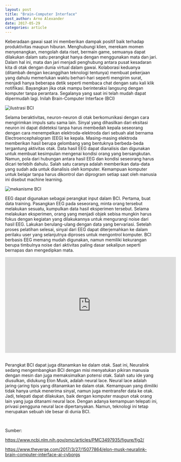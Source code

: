 ```yaml
---
layout: post
title: "Brain-Computer Interface"
post_author: Arno Alexander
date: 2017-05-29
categories: article
---
```

<p>Keberadaan gawai saat ini memberikan dampak positif baik terhadap produktivitas maupun hiburan. Menghubungi klien, merekam momen menyenangkan, mengolah data riset, bermain game, semuanya dapat dilakukan dalam satu perangkat hanya dengan menggunakan mata dan jari. Dalam hal ini, mata dan jari menjadi penghubung antara pusat kesadaran kita di otak dengan dunia virtual dalam gawai. Kolaborasi keduanya (ditambah dengan kecanggihan teknologi tentunya) membuat pekerjaan yang dahulu memerlukan waktu berhari-hari seperti mengirim surat, menjadi hanya beberapa detik seperti membaca chat dengan satu kali klik notifikasi. Bayangkan jika otak mampu berinteraksi langsung dengan komputer tanpa perantara. Segalanya yang saat ini telah mudah dapat dipermudah lagi. Inilah Brain-Computer Interface (BCI)</p><!--endofpreview-->
<img src="{{ site.url }}/assets/posts/2017-05-29-brain-computer-interface/eeg-bci.jpg" title="ilustrasi BCI" class="img-responsive" style="display: block; margin-left: auto; margin-right: auto">
<p>Selama beraktivitas, neuron-neuron di otak berkomunikasi dengan cara mengirimkan impuls satu sama lain. Sinyal yang dihasilkan dari eksitasi neuron ini dapat dideteksi tanpa harus membedah kepala seseorang dengan cara menempelkan elektroda-elektroda dari sebuah alat bernama Electroencephalogram (EEG) ke kepala. Masing-masing elektroda memberikan hasil berupa gelombang yang bentuknya berbeda-beda tergantung aktivitas otak. Data hasil EEG dapat dianalisis dan digunakan untuk membuat kesimpulan mengenai kondisi orang yang bersangkutan. Namun, pola dari hubungan antara hasil EEG dan kondisi seseorang harus dicari terlebih dahulu. Salah satu caranya adalah memberikan data-data yang sudah ada untuk dianalisis oleh komputer. Kemampuan komputer untuk belajar tanpa harus dikontrol dan diprogram setiap saat oleh manusia ini disebut machine learning.</p>
<img src="{{ site.url }}/assets/posts/2017-05-29-brain-computer-interface/bci-detail.jpg" title="mekanisme BCI" class="img-responsive" style="display: block; margin-left: auto; margin-right: auto">
<p>EEG dapat digunakan sebagai perangkat input dalam BCI. Pertama, buat data training. Pasangkan EEG pada seseorang, minta orang tersebut melakukan sesuatu, kumpulkan data hasil eksperimen tersebut. Selama melakukan eksperimen, orang yang menjadi objek sebisa mungkin harus fokus dengan kegiatan yang dilakukannya untuk mengurangi noise dari hasil EEG. Lakukan berulang-ulang dengan data yang bervariasi. Setelah proses pelatihan selesai, sinyal dari EEG dapat diterjemahkan ke dalam perilaku user yang selanjutnya diproses untuk mengontrol komputer. BCI berbasis EEG memang mudah digunakan, namun memiliki kekurangan berupa timbulnya noise dari aktivitas paling dasar sekalipun seperti bernapas dan mengedipkan mata.</p>
<iframe width="560" height="315" src="https://www.youtube.com/embed/ZrGPuUQsDjo" style="display: block; margin-left: auto; margin-right: auto" frameborder="0" allowfullscreen></iframe><br>
<p>Perangkat BCI dapat juga ditanamkan ke dalam otak. Saat ini, Neuralink sedang mengembangkan BCI dengan misi menyatukan pikiran manusia dengan mesin dan juga memaksimalkan potensi otak. Salah satu ide yang diusulkan, didukung Elon Musk, adalah neural lace. Neural lace adalah jaring-jaring tipis yang ditanamkan ke dalam otak. Kemampuan yang dimiliki tidak hanya untuk menerima sinyal, namun juga mentransfer data ke otak. Jadi, telepati dapat dilakukan, baik dengan komputer maupun otak orang lain yang juga ditanami neural lace. Dengan adanya kemampuan telepati ini, privasi pengguna neural lace dipertanyakan. Namun, teknologi ini tetap merupakan sebuah ide besar di dunia BCI.</p>
<br>
<p>Sumber:</p>
<p><a href="https://www.ncbi.nlm.nih.gov/pmc/articles/PMC3497935/figure/fig2/">https://www.ncbi.nlm.nih.gov/pmc/articles/PMC3497935/figure/fig2/</a></p>
<p><a href="https://www.theverge.com/2017/3/27/15077864/elon-musk-neuralink-brain-computer-interface-ai-cyborgs">https://www.theverge.com/2017/3/27/15077864/elon-musk-neuralink-brain-computer-interface-ai-cyborgs</a></p>